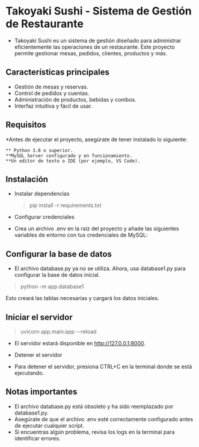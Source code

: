# Takoyaki Sushi - Sistema de Gestión de Restaurante

- Takoyaki Sushi es un sistema de gestión diseñado para administrar eficientemente las operaciones de un restaurante. Este proyecto permite gestionar mesas, pedidos, clientes, productos y más.

## Características principales

- Gestión de mesas y reservas.
- Control de pedidos y cuentas.
- Administración de productos, bebidas y combos.
- Interfaz intuitiva y fácil de usar.

## Requisitos

\*Antes de ejecutar el proyecto, asegúrate de tener instalado lo siguiente:

    ** Python 3.8 o superior.
    **MySQL Server configurado y en funcionamiento.
    **Un editor de texto o IDE (por ejemplo, VS Code).

## Instalación

- Instalar dependencias

  > pip install -r requirements.txt

- Configurar credenciales
- Crea un archivo .env en la raíz del proyecto y añade las siguientes variables de entorno con tus credenciales de MySQL:

## Configurar la base de datos

- El archivo database.py ya no se utiliza. Ahora, usa database1.py para configurar la base de datos inicial.

> python -m app.database1

Esto creará las tablas necesarias y cargará los datos iniciales.

## Iniciar el servidor

> uvicorn app.main:app --reload

- El servidor estará disponible en http://127.0.0.1:8000.

- Detener el servidor
- Para detener el servidor, presiona CTRL+C en la terminal donde se está ejecutando.

## Notas importantes

- El archivo database.py está obsoleto y ha sido reemplazado por database1.py.
- Asegúrate de que el archivo .env esté correctamente configurado antes de ejecutar cualquier script.
- Si encuentras algún problema, revisa los logs en la terminal para identificar errores.
